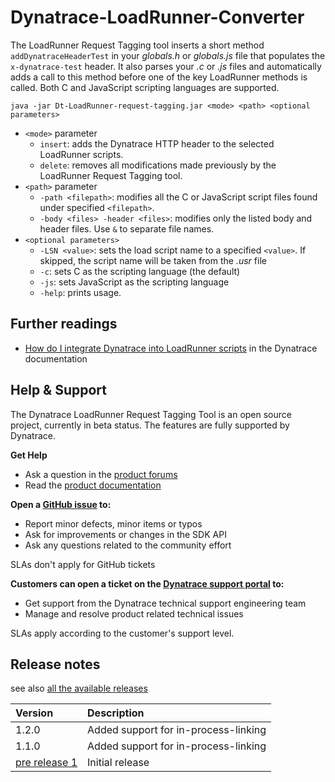 <a name="project" />

# Dynatrace-LoadRunner-Converter

The LoadRunner Request Tagging tool inserts a short method `addDynatraceHeaderTest` in your _globals.h_ or _globals.js_ file that populates the `x-dynatrace-test` header.
It also parses your _.c_ or _.js_ files and automatically adds a call to this method before one of the key LoadRunner methods is called.
Both C and JavaScript scripting languages are supported.

    java -jar Dt-LoadRunner-request-tagging.jar <mode> <path> <optional parameters>

- `<mode>` parameter
	- `insert`: adds the Dynatrace HTTP header to the selected LoadRunner scripts.
	- `delete`: removes all modifications made previously by the LoadRunner Request Tagging tool.
- `<path>` parameter
	- `-path <filepath>`: modifies all the C or JavaScript script files found under specified `<filepath>`.
	- `-body <files> -header <files>`: modifies only the listed body and header files. Use `&` to separate file names.
- `<optional parameters>`
	- `-LSN <value>`: sets the load script name to a specified `<value>`. If skipped, the script name will be taken from the _.usr_ file
	- `-c`: sets C as the scripting language (the default)
	- `-js`: sets JavaScript as the scripting language
	- `-help`: prints usage.

<a name="furtherreading" />

## Further readings

* <a href="http://www.dynatrace.com/support/help/integrations/test-automation-frameworks/how-do-i-integrate-dynatrace-into-loadrunner-scripts/" target="_blank">How do I integrate Dynatrace into LoadRunner scripts</a> in the Dynatrace documentation

<a name="help" />

## Help & Support

The Dynatrace LoadRunner Request Tagging Tool is an open source project, currently in beta status. The features are fully supported by Dynatrace. 

**Get Help**
* Ask a question in the <a href="https://answers.dynatrace.com/spaces/482/view.html" target="_blank">product forums</a>
* Read the <a href="https://www.dynatrace.com/support/help/" target="_blank">product documentation</a>

**Open a <a href="https://github.com/Dynatrace/Dynatrace-LoadRunner-Request-Tagging/issues">GitHub issue</a> to:**
* Report minor defects, minor items or typos
* Ask for improvements or changes in the SDK API
* Ask any questions related to the community effort

SLAs don't apply for GitHub tickets

**Customers can open a ticket on the <a href="https://support.dynatrace.com/supportportal/" target="_blank">Dynatrace support portal</a> to:**
* Get support from the Dynatrace technical support engineering team
* Manage and resolve product related technical issues

SLAs apply according to the customer's support level.

<a name="releasenotes" />

## Release notes

see also <a href="https://github.com/Dynatrace/Dynatrace-LoadRunner-Request-Tagging/releases" target="_blank">all the available releases</a>

|Version|Description                            |
|:------|:--------------------------------------|
|1.2.0  |Added support for in-process-linking   |
|1.1.0  |Added support for in-process-linking   |
|[pre release 1](https://github.com/Dynatrace/Dynatrace-LoadRunner-Request-Tagging/releases/tag/pre-release-1)|Initial release|
